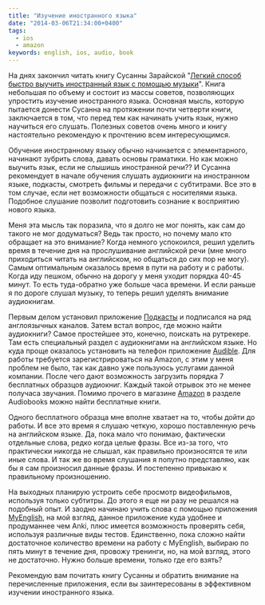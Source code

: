 ```yaml
---
title: "Изучение иностранного языка"
date: "2014-03-06T21:34:00+0400"
tags:
  - ios
  - amazon
keywords: english, ios, audio, book
---
```

На днях закончил читать книгу Сусанны Зарайской "[Легкий способ быстро выучить иностранный язык с помощью музыки][1]". Книга небольшая по объему и состоит из массы советов, позволяющих упростить изучение иностранного языка. Основная мысль, которую пытается донести Сусанна на протяжении почти четверти книги, заключается в том, что перед тем как начинать учить язык, нужно научиться его слушать. Полезных советов очень много и книгу настоятельно рекомендую к прочтению всем интересующимся.

Обучение иностранному языку обычно начинается с элементарного, начинают зубрить слова, давать основы граматики. Но как можно выучить язык, если не слышишь иностранной речи?? И Сусанна рекомендует в начале обучения слушать аудиокниги на иностранном языке, подкасты, смотреть фильмы и передачи с субтитрами. Все это в том случае, если нет возможности общаться с носителями языка. Подобное слушание позволит подготовить сознание к восприятию нового языка.

Меня эта мысль так поразила, что я долго не мог понять, как сам до такого не мог додуматься? Ведь так просто, но почему мало кто обращает на это внимание? Когда немного успокоился, решил уделить время в течение дня на прослушивание английской речи (мне много приходиться читать на английском, но общаться до сих пор не могу). Самым оптимальным оказалось время в пути на работу и с работы. Когда иду пешком, обычно на дорогу у меня уходит порядка 40-45 минут. То есть туда-обратно уже больше часа времени. И если раньше я по дороге слушал музыку, то теперь решил уделять внимание аудиокнигам.

Первым делом установил приложение [Подкасты][2] и подписался на ряд англоязычных каналов. Затем встал вопрос, где можно найти аудиокниги? Самое простейшее это, конечно, поискать на рутрекере. Там есть специальный раздел с аудиокнигами на английском языке. Но куда проще оказалось установить на телефон приложение [Audible][3]. Для работы требуется зарегистрироваться на Amazon, с этим у меня проблем не было, так как давно уже пользуюсь услугами данной компании. После чего  дают возможность загрузить порядка 7 бесплатных образцов аудиокниг. Каждый такой отрывок это не менее получаса звучания. Помимо прочего в магазине [Amazon][4] в разделе Audiobooks можно найти бесплатные книги.

Одного бесплатного образца мне вполне хватает на то, чтобы дойти до работы. И все это время я слушаю четкую, хорошо поставленную речь на английском языке. Да, пока мало что понимаю, фактически отдельные слова, редко когда целые фразы. Все из-за того, что практически никогда не слышал, как правильно произносятся те или иные слова. И так же во время слушания я попутно представляю, как бы я сам произносил данные фразы. И постепенно привыкаю к правильному произношению.

На выходных планирую устроить себе просмотр видеофильмов, используя только субтитры. До этого я еще ни разу не решался на подобный опыт. И заодно начинаю учить слова с помощью приложения [MyEnglish][5], на мой взгляд, данное приложение куда удобнее и продуманнее чем Anki, плюс имеется возможность проверять себя, используя различные виды тестов. Единственно, пока сложно найти достаточное количество времени на работу с MyEnglish, выбираю по пять минут в течение дня, провожу тренинги, но, на мой взгляд, этого не достаточно. Нужно больше времени, только где его взять?

Рекомендую вам почитать книгу Сусанны и обратить внимание на перечисленные приложения, если вы заинтересованы в эффективном изучении иностранного языка.

[1]:	http://www.litres.ru/susanna-zarayskaya/legkiy-sposob-bystro-vyuchit-inostrannyy-yazyk-s-pomoschu-muzyki-90-deystvennyh-sovetov-2/ "Litres"
[2]:	https://itunes.apple.com/ru/app/podkasty/id525463029?mt=8 "Подкасты"
[3]:	https://itunes.apple.com/us/app/audiobooks-from-audible/id379693831?mt=8 "Audible"
[4]:	http://www.amazon.com "Amazon"
[5]:	https://itunes.apple.com/ru/app/myenglish-ucim-anglijskij/id432927912?mt=8 "MyEnglish"
